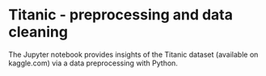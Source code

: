 # Titanic - preprocessing and data cleaning

The Jupyter notebook provides insights of the Titanic dataset (available on kaggle.com) via a data preprocessing with Python.
